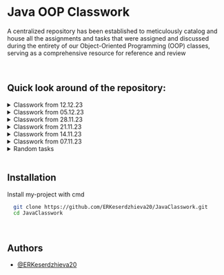 # Java OOP Classwork
A centralized repository has been established to meticulously catalog and house all the assignments and tasks that were assigned and discussed during the entirety of our Object-Oriented Programming (OOP) classes, serving as a comprehensive resource for reference and review

 <br>
 
## Quick look around of the repository:
<details>
<summary>Classwork from 12.12.23</summary>

Projects:
+ <details>
    <summary>Polymorphism</summary>

    Files:
    + <details>
        <summary>Class:Animal</summary>
        https://github.com/ERKeserdzhieva20/JavaClasswork/blob/39e43678c2eb5a8ea63b53cd7041732333004ab0/Tasks/classwork12122023/Polymorphism/src/Animal.java#L1-L3
      </details>
    + <details>
        <summary>Class:Calculator</summary>
        https://github.com/ERKeserdzhieva20/JavaClasswork/blob/39e43678c2eb5a8ea63b53cd7041732333004ab0/Tasks/classwork12122023/Polymorphism/src/Calculator.java#L1-L16
      </details>
    + <details>
        <summary>Class:Dog</summary>
        https://github.com/ERKeserdzhieva20/JavaClasswork/blob/39e43678c2eb5a8ea63b53cd7041732333004ab0/Tasks/classwork12122023/Polymorphism/src/Dog.java#L1-L19
      </details>
    + <details>
        <summary>Class:Mammal</summary>
        https://github.com/ERKeserdzhieva20/JavaClasswork/blob/39e43678c2eb5a8ea63b53cd7041732333004ab0/Tasks/classwork12122023/Polymorphism/src/Mammal.java#L1-L3
      </details>
    + <details>
        <summary>Class:Puppy</summary>
        https://github.com/ERKeserdzhieva20/JavaClasswork/blob/39e43678c2eb5a8ea63b53cd7041732333004ab0/Tasks/classwork12122023/Polymorphism/src/Puppy.java#L1-L6
      </details>
    + <details>
        <summary>Class:Main</summary>
        https://github.com/ERKeserdzhieva20/JavaClasswork/blob/39e43678c2eb5a8ea63b53cd7041732333004ab0/Tasks/classwork12122023/Polymorphism/src/Main.java#L1-L25
      </details>
   </details>
</details>

<details>
<summary>Classwork from 05.12.23</summary>

Projects:
+ <details>
    <summary>Ferrari</summary>

    Files:
    + <details>
        <summary>Class:Ferrari</summary>
        https://github.com/ERKeserdzhieva20/JavaClasswork/blob/a9b14986e0ed02d015989683319d5726bcc85fd0/Tasks/classwork05122023/Ferrari/src/Ferrari.java#L1-L21
      </details>
    + <details>
        <summary>Class:interface</summary>
        https://github.com/ERKeserdzhieva20/JavaClasswork/blob/a9b14986e0ed02d015989683319d5726bcc85fd0/Tasks/classwork05122023/Ferrari/src/Interface.java#L1-L4
      </details>
    + <details>
        <summary>Class:Main</summary>
        https://github.com/ERKeserdzhieva20/JavaClasswork/blob/a9b14986e0ed02d015989683319d5726bcc85fd0/Tasks/classwork05122023/Ferrari/src/Main.java#L1-L10
      </details>
   </details>
+ <details>
    <summary>project</summary>

    Files:
    + <details>
        <summary>Class:Citizen</summary>
        https://github.com/ERKeserdzhieva20/JavaClasswork/blob/a9b14986e0ed02d015989683319d5726bcc85fd0/Tasks/classwork05122023/project/src/Citizen.java#L1-L23
      </details>
    + <details>
        <summary>Class:Idenifiable</summary>
        https://github.com/ERKeserdzhieva20/JavaClasswork/blob/a9b14986e0ed02d015989683319d5726bcc85fd0/Tasks/classwork05122023/project/src/Idenifiable.java#L1-L3
      </details>
    + <details>
        <summary>Class:Robot</summary>
        https://github.com/ERKeserdzhieva20/JavaClasswork/blob/a9b14986e0ed02d015989683319d5726bcc85fd0/Tasks/classwork05122023/project/src/Robot.java#L1-L18
      </details>
    + <details>
        <summary>Class:Main</summary>
        https://github.com/ERKeserdzhieva20/JavaClasswork/blob/a9b14986e0ed02d015989683319d5726bcc85fd0/Tasks/classwork05122023/project/src/Main.java#L1-L38
      </details>
   </details>
</details>



<details>
<summary>Classwork from 28.11.23</summary>

Projects:
+ <details>
    <summary>carShop</summary>

    Files:
    + <details>
        <summary>Class:Audi</summary>
        https://github.com/ERKeserdzhieva20/JavaClasswork/blob/a9b14986e0ed02d015989683319d5726bcc85fd0/Tasks/classwork28112023/carShop/carShop/src/Audi.java#L1-L2
      </details>
    + <details>
        <summary>Class:Car</summary>
        https://github.com/ERKeserdzhieva20/JavaClasswork/blob/a9b14986e0ed02d015989683319d5726bcc85fd0/Tasks/classwork28112023/carShop/carShop/src/Car.java#L1-L2
      </details>
    + <details>
        <summary>Class:Mercedes</summary>
        https://github.com/ERKeserdzhieva20/JavaClasswork/blob/a9b14986e0ed02d015989683319d5726bcc85fd0/Tasks/classwork28112023/carShop/carShop/src/Mercedes.java#L1-L3
      </details>
    + <details>
        <summary>Class:RepairShop</summary>
        https://github.com/ERKeserdzhieva20/JavaClasswork/blob/a9b14986e0ed02d015989683319d5726bcc85fd0/Tasks/classwork28112023/carShop/carShop/src/RepairShop.java#L1-L6
      </details>
    + <details>
        <summary>Class:Main</summary>
            https://github.com/ERKeserdzhieva20/JavaClasswork/blob/a9b14986e0ed02d015989683319d5726bcc85fd0/Tasks/classwork28112023/carShop/carShop/src/Main.java#L1-L7
      </details>

+ <details>
    <summary>Say Hello</summary>

    Files:
    + <details>
        <summary>Class:Bulgarian</summary>
        https://github.com/ERKeserdzhieva20/JavaClasswork/blob/a9b14986e0ed02d015989683319d5726bcc85fd0/Tasks/classwork28112023/Say%20Hello/Say%20Hello/src/Bulgarian.java#L1-L18
      </details>
    + <details>
        <summary>Class:Chinese</summary>
        https://github.com/ERKeserdzhieva20/JavaClasswork/blob/a9b14986e0ed02d015989683319d5726bcc85fd0/Tasks/classwork28112023/Say%20Hello/Say%20Hello/src/Chinese.java#L1-L17
      </details>
    + <details>
        <summary>Class:European</summary>
        https://github.com/ERKeserdzhieva20/JavaClasswork/blob/a9b14986e0ed02d015989683319d5726bcc85fd0/Tasks/classwork28112023/Say%20Hello/Say%20Hello/src/European.java#L1-L17
      </details>
    + <details>
        <summary>Class:Persosn</summary>
        https://github.com/ERKeserdzhieva20/JavaClasswork/blob/a9b14986e0ed02d015989683319d5726bcc85fd0/Tasks/classwork28112023/Say%20Hello/Say%20Hello/src/Person.java#L1-L4
      </details>
    + <details>
        <summary>Class:Main</summary>
        https://github.com/ERKeserdzhieva20/JavaClasswork/blob/a9b14986e0ed02d015989683319d5726bcc85fd0/Tasks/classwork28112023/Say%20Hello/Say%20Hello/src/Main.java#L1-L19
      </details>
   </details>


+ <details>
    <summary>Say Hello Extend</summary>

    Files:
    + <details>
        <summary>Class:Bulgarian</summary>
        https://github.com/ERKeserdzhieva20/JavaClasswork/blob/a9b14986e0ed02d015989683319d5726bcc85fd0/Tasks/classwork28112023/Say%20Hello%20Extend/Say%20Hello%20Extend/src/Bulgarian.java#L1-L12
      </details>
    + <details>
        <summary>Class:Chinese</summary>
        https://github.com/ERKeserdzhieva20/JavaClasswork/blob/a9b14986e0ed02d015989683319d5726bcc85fd0/Tasks/classwork28112023/Say%20Hello%20Extend/Say%20Hello%20Extend/src/Chinese.java#L1-L10
      </details>
    + <details>
        <summary>Class:European</summary>
        https://github.com/ERKeserdzhieva20/JavaClasswork/blob/a9b14986e0ed02d015989683319d5726bcc85fd0/Tasks/classwork28112023/Say%20Hello%20Extend/Say%20Hello%20Extend/src/European.java#L1-L12
      </details>
    + <details>
        <summary>Class:Persosn</summary>
        https://github.com/ERKeserdzhieva20/JavaClasswork/blob/a9b14986e0ed02d015989683319d5726bcc85fd0/Tasks/classwork28112023/Say%20Hello%20Extend/Say%20Hello%20Extend/src/Person.java#L1-L4
      </details>
    + <details>
        <summary>Class:BasePersosn</summary>
        https://github.com/ERKeserdzhieva20/JavaClasswork/blob/a9b14986e0ed02d015989683319d5726bcc85fd0/Tasks/classwork28112023/Say%20Hello%20Extend/Say%20Hello%20Extend/src/BasePerson.java#L1-L17
      </details>
    + <details>
        <summary>Class:Main</summary>
        https://github.com/ERKeserdzhieva20/JavaClasswork/blob/a9b14986e0ed02d015989683319d5726bcc85fd0/Tasks/classwork28112023/Say%20Hello%20Extend/Say%20Hello%20Extend/src/Main.java#L1-L21
      </details>
   </details>
   
</details>
 
<details>
<summary>Classwork from 21.11.23</summary>

Projects:
+ <details>
    <summary>Human</summary>

    Files:
    + <details>
        <summary>Class:Creature</summary>
        https://github.com/ERKeserdzhieva20/JavaClasswork/blob/a9b14986e0ed02d015989683319d5726bcc85fd0/Tasks/classwork21222023/Human/src/People/Creature.java#L1-L7
      </details>
    + <details>
        <summary>Class:People</summary>
        https://github.com/ERKeserdzhieva20/JavaClasswork/blob/a9b14986e0ed02d015989683319d5726bcc85fd0/Tasks/classwork21222023/Human/src/People/Human.java#L1-L58
      </details>
    + <details>
        <summary>Class:ShoppingCart</summary>
        https://github.com/ERKeserdzhieva20/JavaClasswork/blob/a9b14986e0ed02d015989683319d5726bcc85fd0/Tasks/classwork21222023/Human/src/People/ShoppingCart.java#L1-L7
      </details>
    + <details>
        <summary>Class:Student</summary>
        https://github.com/ERKeserdzhieva20/JavaClasswork/blob/a9b14986e0ed02d015989683319d5726bcc85fd0/Tasks/classwork21222023/Human/src/People/Student.java#L1-L22
      </details>
    + <details>
        <summary>Class:Main</summary>
        https://github.com/ERKeserdzhieva20/JavaClasswork/blob/a9b14986e0ed02d015989683319d5726bcc85fd0/Tasks/classwork21222023/Human/src/Main.java#L1-L8
      </details> 
</details>




<details>
<summary>Classwork from 14.11.23</summary>

Projects:
+ <details>
    <summary>inheritance</summary>

    Files:
    + <details>
        <summary>Class:Human</summary>
        https://github.com/ERKeserdzhieva20/JavaClasswork/blob/a9b14986e0ed02d015989683319d5726bcc85fd0/Tasks/classwork14112023/inheritance/src/Human.java#L1-L42
      </details>
    + <details>
        <summary>Class:Student</summary>
        https://github.com/ERKeserdzhieva20/JavaClasswork/blob/a9b14986e0ed02d015989683319d5726bcc85fd0/Tasks/classwork14112023/inheritance/src/Student.java#L1-L11
      </details>
    + <details>
        <summary>Class:Main</summary>
        https://github.com/ERKeserdzhieva20/JavaClasswork/blob/a9b14986e0ed02d015989683319d5726bcc85fd0/Tasks/classwork14112023/inheritance/src/Main.java#L1-L26
      </details>
</details>


<details>
<summary>Classwork from 07.11.23</summary>

Projects:
+ <details>
    <summary>Human</summary>

    Files:
    + <details>
        <summary>Class:Car</summary>
        https://github.com/ERKeserdzhieva20/JavaClasswork/blob/a9b14986e0ed02d015989683319d5726bcc85fd0/Tasks/classwork07112023/src/Car.java#L1-L10
      </details>
    + <details>
        <summary>Class:Child</summary>
        https://github.com/ERKeserdzhieva20/JavaClasswork/blob/a9b14986e0ed02d015989683319d5726bcc85fd0/Tasks/classwork07112023/src/Child.java#L1-L6
      </details>
    + <details>
        <summary>Class:Person</summary>
        https://github.com/ERKeserdzhieva20/JavaClasswork/blob/a9b14986e0ed02d015989683319d5726bcc85fd0/Tasks/classwork07112023/src/Person.java#L1-L25
      </details>
    + <details>
        <summary>Class:Vehicle</summary>
        https://github.com/ERKeserdzhieva20/JavaClasswork/blob/a9b14986e0ed02d015989683319d5726bcc85fd0/Tasks/classwork07112023/src/Vehicle.java#L1-L48
      </details>
    + <details>
        <summary>Class:Main</summary>
        https://github.com/ERKeserdzhieva20/JavaClasswork/blob/a9b14986e0ed02d015989683319d5726bcc85fd0/Tasks/classwork07112023/src/Main.java#L1-L24
      </details>
</details>



<details>
<summary>Random tasks</summary>

Projects:
+ <details>
    <summary>Tasks</summary>

    Files:
    + <details>
        <summary>Class:HelloWorld</summary>
        https://github.com/ERKeserdzhieva20/JavaClasswork/blob/a9b14986e0ed02d015989683319d5726bcc85fd0/Tasks/Tasks/src/HelloWorld.java#L1-L6
      </details>
    + <details>
        <summary>Class:Numbers</summary>
        https://github.com/ERKeserdzhieva20/JavaClasswork/blob/a9b14986e0ed02d015989683319d5726bcc85fd0/Tasks/Tasks/src/Numbers.java#L1-L10
      </details>
    + <details>
        <summary>Class:oneLineNumbers</summary>
        https://github.com/ERKeserdzhieva20/JavaClasswork/blob/a9b14986e0ed02d015989683319d5726bcc85fd0/Tasks/Tasks/src/oneLineNumbers.java#L1-L9
      </details>
    + <details>
        <summary>Class:threeLineNumbers</summary>
        https://github.com/ERKeserdzhieva20/JavaClasswork/blob/a9b14986e0ed02d015989683319d5726bcc85fd0/Tasks/Tasks/src/threeLineNumbers.java#L1-L10
      </details>
    + <details>
        <summary>Class:Main</summary>
        https://github.com/ERKeserdzhieva20/JavaClasswork/blob/a9b14986e0ed02d015989683319d5726bcc85fd0/Tasks/Tasks/src/Main.java#L1-L6
      </details>
</details>
 
<br>
 
## Installation
 
Install my-project with cmd
 
```bash
  git clone https://github.com/ERKeserdzhieva20/JavaClasswork.git
  cd JavaClasswork
```
 
<br>

## Authors
 
- [@ERKeserdzhieva20](https://github.com/ERKeserdzhieva20)
